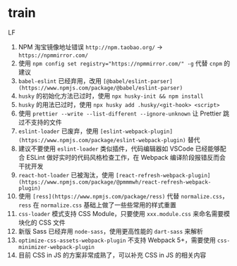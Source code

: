 # train

LF

1. NPM 淘宝镜像地址错误 `http://npm.taobao.org/` -> `https://npmmirror.com/`
1. 使用 `npm config set registry="https://npmmirror.com/" -g` 代替 `cnpm` 的建议
1. `babel-eslint` 已经弃用，改用 `[@babel/eslint-parser](https://www.npmjs.com/package/@babel/eslint-parser)`
1. `husky` 的初始化方法已过时，使用 `npx husky-init && npm install`
1. `husky` 的用法已过时，使用 `npx husky add .husky/<git-hook> <script>`
1. 使用 `prettier --write --list-different --ignore-unknown` 让 Prettier 跳过不支持的文件
1. `eslint-loader` 已废弃，使用 `[eslint-webpack-plugin](https://www.npmjs.com/package/eslint-webpack-plugin)` 替代
1. 建议不要使用 `eslint-loader` 类似插件，代码编辑器如 VSCode 已经能够配合 ESLint 做好实时的代码风格检查工作，在 Webpack 编译阶段报错反而会干扰开发
1. `react-hot-loader` 已被淘汰，使用 `[react-refresh-webpack-plugin](https://www.npmjs.com/package/@pmmmwh/react-refresh-webpack-plugin)`
1. 使用 `[ress](https://www.npmjs.com/package/ress)` 代替 `normalize.css`，`ress` 在 `normalize.css` 基础上做了一些些常用的样式重置
1. `css-loader` 模式支持 CSS Module，只要使用 `xxx.module.css` 来命名需要模块化的 CSS 文件
1. 新版 Sass 已经弃用 `node-sass`，使用更高性能的 `dart-sass` 来解析
1. `optimize-css-assets-webpack-plugin` 不支持 Webpack 5+，需要使用 `css-minimizer-webpack-plugin`
1. 目前 CSS in JS 的方案非常成熟了，可以补充 CSS in JS 的相关内容
